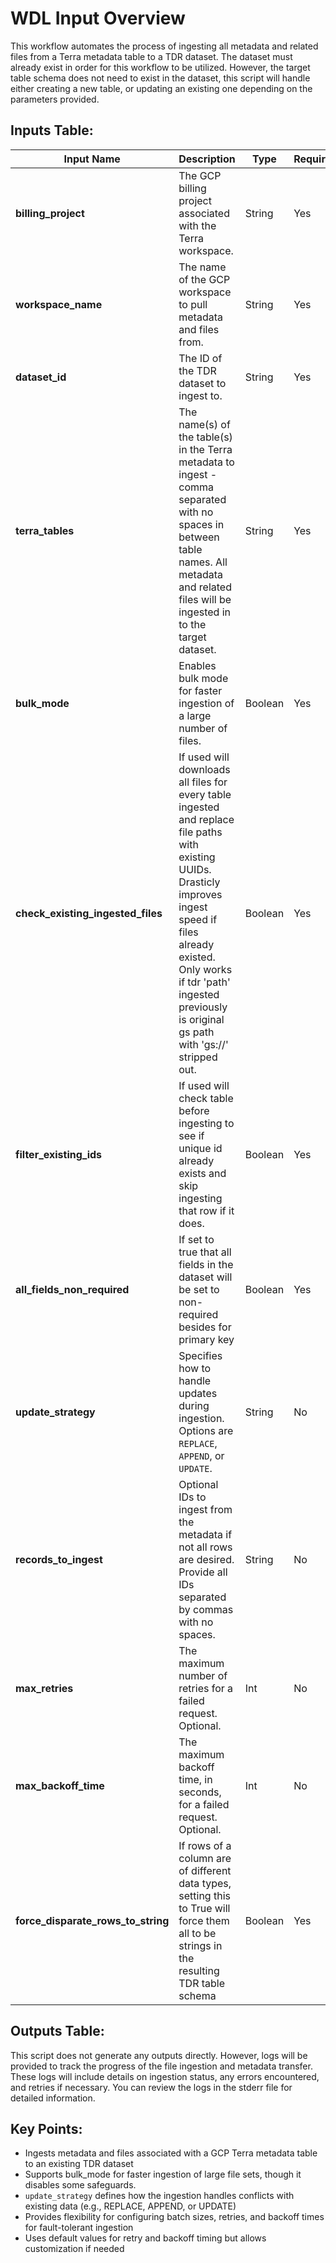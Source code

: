 # WDL Input Overview
This workflow automates the process of ingesting all metadata and related files from a Terra metadata table to a TDR dataset. The dataset must already exist in order for this workflow to be utilized. However, the target table schema does not need to exist in the dataset, this script will handle either creating a new table, or updating an existing one depending on the parameters provided.

## Inputs Table:
| Input Name                            | Description                                                                                                                                                                                                                                                 | Type    | Required | Default   |
|---------------------------------------|-------------------------------------------------------------------------------------------------------------------------------------------------------------------------------------------------------------------------------------------------------------|---------|----------|-----------|
| **billing_project**                   | The GCP billing project associated with the Terra workspace.                                                                                                                                                                                                | String  | Yes      | N/A       |
| **workspace_name**                    | The name of the GCP workspace to pull metadata and files from.                                                                                                                                                                                              | String  | Yes      | N/A       |
| **dataset_id**                        | The ID of the TDR dataset to ingest to.                                                                                                                                                                                                                     | String  | Yes      | N/A       |
| **terra_tables**                      | The name(s) of the table(s) in the Terra metadata to ingest - comma separated with no spaces in between table names. All metadata and related files will be ingested in to the target dataset.                                                              | String  | Yes      | N/A       |
| **bulk_mode**                         | Enables bulk mode for faster ingestion of a large number of files.                                                                                                                                                                                          | Boolean | Yes      | N/A       |
| **check_existing_ingested_files**     | If used will downloads all files for every table ingested and replace file paths with existing UUIDs. Drasticly improves ingest speed if files already existed. Only works if tdr 'path' ingested previously is original gs path with 'gs://' stripped out. | Boolean | Yes      | N/A       |
| **filter_existing_ids**               | If used will check table before ingesting to see if unique id already exists and skip ingesting that row if it does.                                                                                                                                        | Boolean | Yes      | N/A       |
| **all_fields_non_required**           | If set to true that all fields in the dataset will be set to non-required besides for primary key                                                                                                                                                           | Boolean | Yes      | N/A       |
| **update_strategy**                   | Specifies how to handle updates during ingestion. Options are `REPLACE`, `APPEND`, or `UPDATE`.                                                                                                                                                             | String  | No       | `REPLACE` |
| **records_to_ingest**                 | Optional IDs to ingest from the metadata if not all rows are desired. Provide all IDs separated by commas with no spaces.                                                                                                                                   | String  | No       | N/A       |
| **max_retries**                       | The maximum number of retries for a failed request. Optional.                                                                                                                                                                                               | Int     | No       | 5         |
| **max_backoff_time**                  | The maximum backoff time, in seconds, for a failed request. Optional.                                                                                                                                                                                       | Int     | No       | 300       |
| **force_disparate_rows_to_string**    | If rows of a column are of different data types, setting this to True will force them all to be strings in the resulting TDR table schema                                                                                                                   | Boolean | Yes      | N/A       |

## Outputs Table:
This script does not generate any outputs directly. However, logs will be provided to track the progress of the file ingestion and metadata transfer. These logs will include details on ingestion status, any errors encountered, and retries if necessary. You can review the logs in the stderr file for detailed information.

## Key Points:
* Ingests metadata and files associated with a GCP Terra metadata table to an existing TDR dataset
* Supports bulk_mode for faster ingestion of large file sets, though it disables some safeguards.
* `update_strategy` defines how the ingestion handles conflicts with existing data (e.g., REPLACE, APPEND, or UPDATE)
* Provides flexibility for configuring batch sizes, retries, and backoff times for fault-tolerant ingestion
* Uses default values for retry and backoff timing but allows customization if needed
